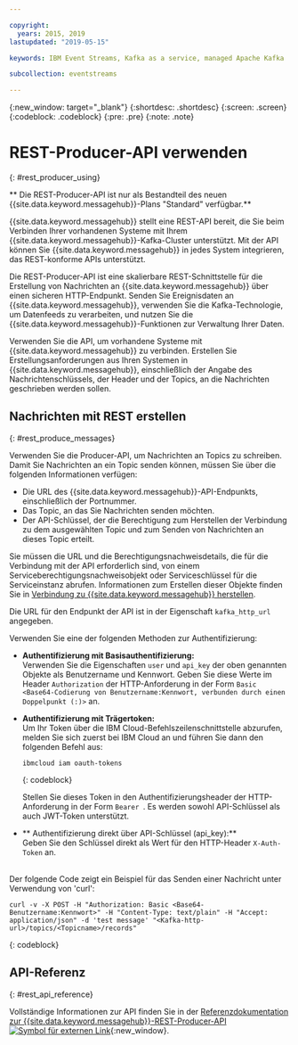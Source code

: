 ```yaml
---

copyright:
  years: 2015, 2019
lastupdated: "2019-05-15"

keywords: IBM Event Streams, Kafka as a service, managed Apache Kafka

subcollection: eventstreams

---
```


{:new_window: target="_blank"}
{:shortdesc: .shortdesc}
{:screen: .screen}
{:codeblock: .codeblock}
{:pre: .pre}
{:note: .note}

# REST-Producer-API verwenden
{: #rest_producer_using}


** Die REST-Producer-API ist nur als Bestandteil des neuen {{site.data.keyword.messagehub}}-Plans "Standard" verfügbar.**
<br/>

{{site.data.keyword.messagehub}} stellt eine REST-API bereit, die Sie beim Verbinden Ihrer vorhandenen Systeme mit Ihrem {{site.data.keyword.messagehub}}-Kafka-Cluster unterstützt. Mit der API können Sie {{site.data.keyword.messagehub}} in jedes System integrieren, das REST-konforme APIs unterstützt.

Die REST-Producer-API ist eine skalierbare REST-Schnittstelle für die Erstellung von Nachrichten an {{site.data.keyword.messagehub}} über einen sicheren HTTP-Endpunkt. Senden Sie Ereignisdaten an {{site.data.keyword.messagehub}}, verwenden Sie die Kafka-Technologie, um Datenfeeds zu verarbeiten, und nutzen Sie die {{site.data.keyword.messagehub}}-Funktionen zur Verwaltung Ihrer Daten.

Verwenden Sie die API, um vorhandene Systeme mit {{site.data.keyword.messagehub}} zu verbinden. Erstellen Sie Erstellungsanforderungen aus Ihren Systemen in {{site.data.keyword.messagehub}}, einschließlich der Angabe des Nachrichtenschlüssels, der Header und der Topics, an die Nachrichten geschrieben werden sollen.


## Nachrichten mit REST erstellen
{: #rest_produce_messages}

Verwenden Sie die Producer-API, um Nachrichten an Topics zu schreiben. Damit Sie Nachrichten an ein Topic senden können, müssen Sie über die folgenden Informationen verfügen:

* Die URL des {{site.data.keyword.messagehub}}-API-Endpunkts, einschließlich der Portnummer.
* Das Topic, an das Sie Nachrichten senden möchten.
* Der API-Schlüssel, der die Berechtigung zum Herstellen der Verbindung zu dem ausgewählten Topic und zum Senden von Nachrichten an dieses Topic erteilt.

Sie müssen die URL und die Berechtigungsnachweisdetails, die für die Verbindung mit der API erforderlich sind, von einem Serviceberechtigungsnachweisobjekt oder Serviceschlüssel für die Serviceinstanz abrufen. Informationen zum Erstellen dieser Objekte finden Sie in [Verbindung zu {{site.data.keyword.messagehub}} herstellen](/docs/services/EventStreams?topic=eventstreams-connecting).

Die URL für den Endpunkt der API ist in der Eigenschaft <code>kafka_http_url</code> angegeben.

Verwenden Sie eine der folgenden Methoden zur Authentifizierung:

* **Authentifizierung mit Basisauthentifizierung:**<br/>
    Verwenden Sie die Eigenschaften <code>user</code> und <code>api_key</code> der oben genannten Objekte als Benutzername und Kennwort. Geben Sie diese Werte im Header <code>Authorization</code> der HTTP-Anforderung in der Form <code>Basic <Base64-Codierung von Benutzername:Kennwort, verbunden durch einen Doppelpunkt (:)></code> an.

* **Authentifizierung mit Trägertoken:**<br/>
    Um Ihr Token über die IBM Cloud-Befehlszeilenschnittstelle abzurufen, melden Sie sich zuerst bei IBM Cloud an und führen Sie dann den folgenden Befehl aus: 

    ```
    ibmcloud iam oauth-tokens
    ```
    {: codeblock}

    Stellen Sie dieses Token in den Authentifizierungsheader der HTTP-Anforderung in der Form <code>Bearer <Token></code>. Es werden sowohl API-Schlüssel als auch JWT-Token unterstützt. 

* ** Authentifizierung direkt über API-Schlüssel (api_key):**<br/>
    Geben Sie den Schlüssel direkt als Wert für den HTTP-Header <code>X-Auth-Token</code> an.

<br/>
Der folgende Code zeigt ein Beispiel für das Senden einer Nachricht unter Verwendung von 'curl':

```
curl -v -X POST -H "Authorization: Basic <Base64-Benutzername:Kennwort>" -H "Content-Type: text/plain" -H "Accept: application/json" -d 'test message' "<Kafka-http-url>/topics/<Topicname>/records"
```
{: codeblock}


## API-Referenz
{: #rest_api_reference}

Vollständige Informationen zur API finden Sie in der
[Referenzdokumentation zur {{site.data.keyword.messagehub}}-REST-Producer-API![Symbol für externen Link](../../icons/launch-glyph.svg "Symbol für externen Link")](https://ibm.github.io/event-streams/api/){:new_window}.












